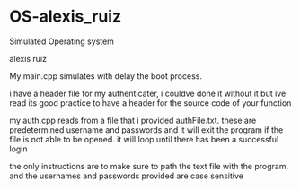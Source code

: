 # OS-alexis_ruiz
Simulated Operating system 

alexis ruiz

My main.cpp simulates with delay the boot process.

i have a header file for my authenticater, i couldve done it without it but ive read its good practice to have a header 
for the source code of your function

my auth.cpp reads from a file that i provided authFile.txt. these are predetermined username and passwords and it will exit the program 
if the file is not able to be opened.
it will loop until there has been a successful login

the only instructions are to make sure to path the text file with the program, and the usernames and passwords provided are case sensitive
